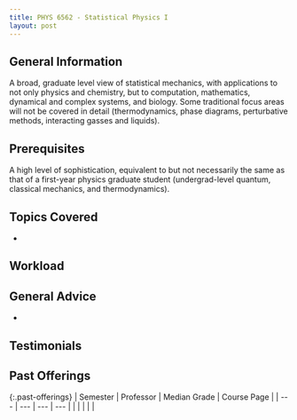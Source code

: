 ```yaml
---
title: PHYS 6562 - Statistical Physics I
layout: post
---
```


<link rel="stylesheet" href="/main.css">

## General Information

A broad, graduate level view of statistical mechanics, with applications to not only physics and chemistry, but to computation, mathematics, dynamical and complex systems, and biology. Some traditional focus areas will not be covered in detail (thermodynamics, phase diagrams, perturbative methods, interacting gasses and liquids).  


## Prerequisites

 A high level of sophistication, equivalent to but not necessarily the same as that of a first-year physics graduate student (undergrad-level quantum, classical mechanics, and thermodynamics).
## Topics Covered

  - 

## Workload



## General Advice

  - 

## Testimonials



## Past Offerings

{:.past-offerings}
| Semester | Professor | Median Grade | Course Page |
| --- | --- | --- | --- |
|  |  |  |  |
